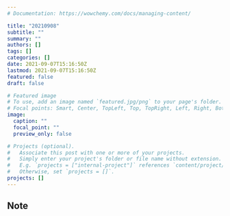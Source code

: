 ```yaml
---
# Documentation: https://wowchemy.com/docs/managing-content/

title: "20210908"
subtitle: ""
summary: ""
authors: []
tags: []
categories: []
date: 2021-09-07T15:16:50Z
lastmod: 2021-09-07T15:16:50Z
featured: false
draft: false

# Featured image
# To use, add an image named `featured.jpg/png` to your page's folder.
# Focal points: Smart, Center, TopLeft, Top, TopRight, Left, Right, BottomLeft, Bottom, BottomRight.
image:
  caption: ""
  focal_point: ""
  preview_only: false

# Projects (optional).
#   Associate this post with one or more of your projects.
#   Simply enter your project's folder or file name without extension.
#   E.g. `projects = ["internal-project"]` references `content/project/deep-learning/index.md`.
#   Otherwise, set `projects = []`.
projects: []
---
```


## Note

